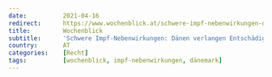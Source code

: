 ```yaml
---
date:          2021-04-16
redirect:      https://www.wochenblick.at/schwere-impf-nebenwirkungen-daenen-verlangen-entschaedigung/
title:         Wochenblick
subtitle:      'Schwere Impf-Nebenwirkungen: Dänen verlangen Entschädigung'
country:       AT
categories:    [Recht]
tags:          [wochenblick, impf-nebenwirkungen, dänemark]
---
```

